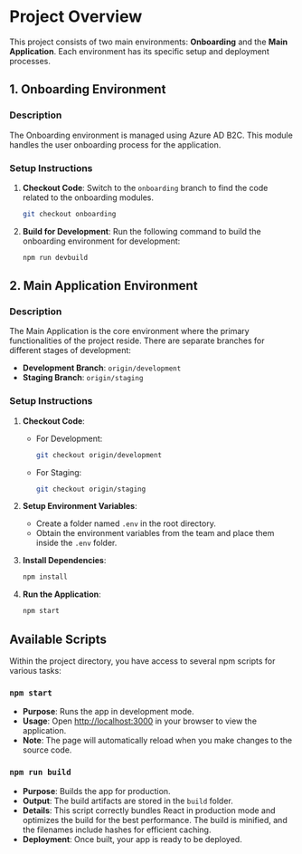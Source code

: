 # Project Overview

This project consists of two main environments: **Onboarding** and the **Main Application**. Each environment has its specific setup and deployment processes.

## 1. Onboarding Environment

### Description
The Onboarding environment is managed using Azure AD B2C. This module handles the user onboarding process for the application.

### Setup Instructions
1. **Checkout Code**: Switch to the `onboarding` branch to find the code related to the onboarding modules.
   ```bash
   git checkout onboarding
   ```

2. **Build for Development**: Run the following command to build the onboarding environment for development:
   ```bash
   npm run devbuild
   ```

## 2. Main Application Environment

### Description
The Main Application is the core environment where the primary functionalities of the project reside. There are separate branches for different stages of development:

- **Development Branch**: `origin/development`
- **Staging Branch**: `origin/staging`

### Setup Instructions
1. **Checkout Code**:
   - For Development:
     ```bash
     git checkout origin/development
     ```
   - For Staging:
     ```bash
     git checkout origin/staging
     ```

2. **Setup Environment Variables**:
   - Create a folder named `.env` in the root directory.
   - Obtain the environment variables from the team and place them inside the `.env` folder.

3. **Install Dependencies**:
   ```bash
   npm install
   ```

4. **Run the Application**:
   ```bash
   npm start
   ```

## Available Scripts

Within the project directory, you have access to several npm scripts for various tasks:

### `npm start`
- **Purpose**: Runs the app in development mode.
- **Usage**: Open [http://localhost:3000](http://localhost:3000) in your browser to view the application.
- **Note**: The page will automatically reload when you make changes to the source code.

### `npm run build`
- **Purpose**: Builds the app for production.
- **Output**: The build artifacts are stored in the `build` folder.
- **Details**: This script correctly bundles React in production mode and optimizes the build for the best performance. The build is minified, and the filenames include hashes for efficient caching.
- **Deployment**: Once built, your app is ready to be deployed.